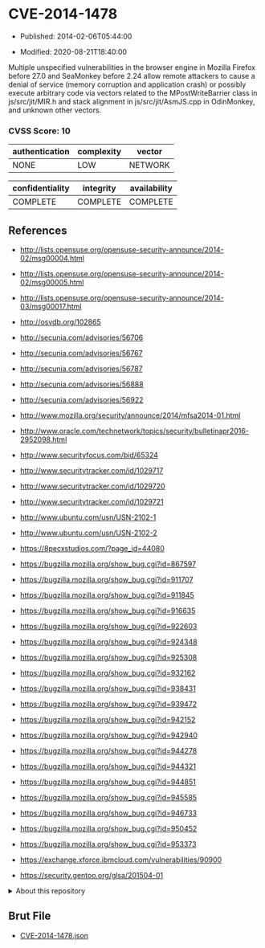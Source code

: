 # CVE-2014-1478

- Published: 2014-02-06T05:44:00

- Modified: 2020-08-21T18:40:00

Multiple unspecified vulnerabilities in the browser engine in Mozilla Firefox before 27.0 and SeaMonkey before 2.24 allow remote attackers to cause a denial of service (memory corruption and application crash) or possibly execute arbitrary code via vectors related to the MPostWriteBarrier class in js/src/jit/MIR.h and stack alignment in js/src/jit/AsmJS.cpp in OdinMonkey, and unknown other vectors.

### CVSS Score: **10**

| authentication | complexity | vector |
| --- | --- | --- |
| NONE | LOW | NETWORK |

| confidentiality | integrity | availability |
| --- | --- | --- |
| COMPLETE | COMPLETE | COMPLETE |

## References

* http://lists.opensuse.org/opensuse-security-announce/2014-02/msg00004.html

* http://lists.opensuse.org/opensuse-security-announce/2014-02/msg00005.html

* http://lists.opensuse.org/opensuse-security-announce/2014-03/msg00017.html

* http://osvdb.org/102865

* http://secunia.com/advisories/56706

* http://secunia.com/advisories/56767

* http://secunia.com/advisories/56787

* http://secunia.com/advisories/56888

* http://secunia.com/advisories/56922

* http://www.mozilla.org/security/announce/2014/mfsa2014-01.html

* http://www.oracle.com/technetwork/topics/security/bulletinapr2016-2952098.html

* http://www.securityfocus.com/bid/65324

* http://www.securitytracker.com/id/1029717

* http://www.securitytracker.com/id/1029720

* http://www.securitytracker.com/id/1029721

* http://www.ubuntu.com/usn/USN-2102-1

* http://www.ubuntu.com/usn/USN-2102-2

* https://8pecxstudios.com/?page_id=44080

* https://bugzilla.mozilla.org/show_bug.cgi?id=867597

* https://bugzilla.mozilla.org/show_bug.cgi?id=911707

* https://bugzilla.mozilla.org/show_bug.cgi?id=911845

* https://bugzilla.mozilla.org/show_bug.cgi?id=916635

* https://bugzilla.mozilla.org/show_bug.cgi?id=922603

* https://bugzilla.mozilla.org/show_bug.cgi?id=924348

* https://bugzilla.mozilla.org/show_bug.cgi?id=925308

* https://bugzilla.mozilla.org/show_bug.cgi?id=932162

* https://bugzilla.mozilla.org/show_bug.cgi?id=938431

* https://bugzilla.mozilla.org/show_bug.cgi?id=939472

* https://bugzilla.mozilla.org/show_bug.cgi?id=942152

* https://bugzilla.mozilla.org/show_bug.cgi?id=942940

* https://bugzilla.mozilla.org/show_bug.cgi?id=944278

* https://bugzilla.mozilla.org/show_bug.cgi?id=944321

* https://bugzilla.mozilla.org/show_bug.cgi?id=944851

* https://bugzilla.mozilla.org/show_bug.cgi?id=945585

* https://bugzilla.mozilla.org/show_bug.cgi?id=946733

* https://bugzilla.mozilla.org/show_bug.cgi?id=950452

* https://bugzilla.mozilla.org/show_bug.cgi?id=953373

* https://exchange.xforce.ibmcloud.com/vulnerabilities/90900

* https://security.gentoo.org/glsa/201504-01

<details>
<summary>About this repository</summary> 

  This repository is part of the project [Live Hack CVE](https://github.com/Live-Hack-CVE). Main website can be found [www.live-hack.org](https://www.live-hack.org) 
  
  Made by [Sn0wAlice](https://github.com/Sn0wAlice) for the people that care about security and need to have a feed of the latest CVEs. Hope you enjoy it, don't forget to star the repo and follow me on [Twitter](https://twitter.com/Sn0wAlice) and [Github](https://github.com/Sn0wAlice). And that is my [personnal website](https://www.alice-snow.me/)

  - [Home Page](https://github.com/Live-Hack-CVE)
  - [Framework](https://github.com/Live-Hack-CVE/cve-framework)
  - [CVE database](https://github.com/Live-Hack-CVE/full_database)
  - [Changelog](https://github.com/Live-Hack-CVE/Changelog)
</details>

## Brut File

* [CVE-2014-1478.json](https://raw.githubusercontent.com/Live-Hack-CVE/full_database/main/cves/2014/CVE-2014-1478.json)

